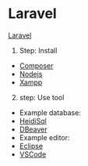 # Laravel

[Laravel](https://laravel.com)

1. Step: Install

* [Composer](https://getcomposer.org/download/)
* [Nodejs](https://nodejs.org/en/)
* [Xampp](https://www.apachefriends.org/de/index.html)

2. step: Use tool
 
  - Example database:
   - [HeidiSql](https://www.heidisql.com/)
   - [DBeaver](https://dbeaver.io/)
  - Example editor:
   - [Eclipse](https://www.eclipse.org/pdt/)
   - [VSCode](https://code.visualstudio.com/)

